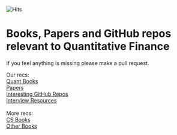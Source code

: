 ![Hits](https://hitcounter.pythonanywhere.com/count/tag.svg?url=https%3A%2F%2Fgithub.com%2FKoanOps%2FBooks)
# Books, Papers and GitHub repos relevant to Quantitative Finance

If you feel anything is missing please make a pull request.

Our recs: <br>
[Quant Books](https://github.com/KoanOps/BookRecs/blob/master/QuantBooks.md)<br>
[Papers](https://github.com/KoanOps/BookRecs/blob/master/Papers.md)<br>
[Interesting GitHub Repos](https://github.com/KoanOps/BookRecs/blob/master/GitHub_Repos.md)<br>
[Interview Resources](https://github.com/KoanOps/BookRecs/blob/master/InterviewResources.md)<br>
<br>
More recs:<br>
[CS Books](https://github.com/KoanOps/BookRecs/blob/master/CSBooks.md)<br>
[Other Books](https://github.com/KoanOps/BookRecs/blob/master/Books.md)<br>

